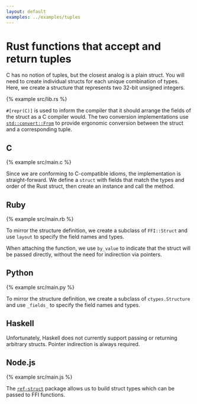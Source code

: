 ```yaml
---
layout: default
examples: ../examples/tuples
---
```


# Rust functions that accept and return tuples

C has no notion of tuples, but the closest analog is a plain
struct. You will need to create individual structs for each unique
combination of types. Here, we create a structure that represents two
32-bit unsigned integers.

{% example src/lib.rs %}

`#[repr(C)]` is used to inform the compiler that it should arrange the
fields of the struct as a C compiler would. The two conversion
implementations use [`std::convert::From`][From] to provide ergonomic
conversion between the struct and a corresponding tuple.

[From]: http://doc.rust-lang.org/std/convert/trait.From.html

## C

{% example src/main.c %}

Since we are conforming to C-compatible idioms, the implementation is
straight-forward. We define a `struct` with fields that match the
types and order of the Rust struct, then create an instance and call
the method.

## Ruby

{% example src/main.rb %}

To mirror the structure definition, we create a subclass of
`FFI::Struct` and use `layout` to specify the field names and types.

When attaching the function, we use `by_value` to indicate that the
struct will be passed directly, without the need for indirection via
pointers.

## Python

{% example src/main.py %}

To mirror the structure definition, we create a subclass of
`ctypes.Structure` and use `_fields_` to specify the field names and
types.

## Haskell

Unfortunately, Haskell does not currently support passing or returning
arbitrary structs. Pointer indirection is always required.

## Node.js

{% example src/main.js %}

The [`ref-struct`][ref-struct] package allows us to build struct types
which can be passed to FFI functions.

[ref-struct]: https://www.npmjs.com/package/ref-struct

